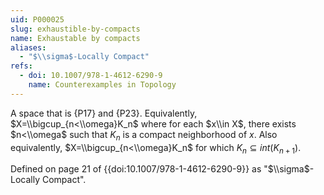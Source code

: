 ```yaml
---
uid: P000025
slug: exhaustible-by-compacts
name: Exhaustable by compacts
aliases:
  - "$\\sigma$-Locally Compact"
refs:
  - doi: 10.1007/978-1-4612-6290-9
    name: Counterexamples in Topology
---
```

A space that is {P17} and {P23}.
Equivalently, $X=\\bigcup_{n<\\omega}K_n$ where for each $x\\in X$, there exists
$n<\\omega$ such that $K_n$ is a compact neighborhood of $x$. Also equivalently,
$X=\\bigcup_{n<\\omega}K_n$ for which $K_n\subseteq int(K_{n+1})$.

Defined on page 21 of {{doi:10.1007/978-1-4612-6290-9}} as "$\\sigma$-Locally Compact".
